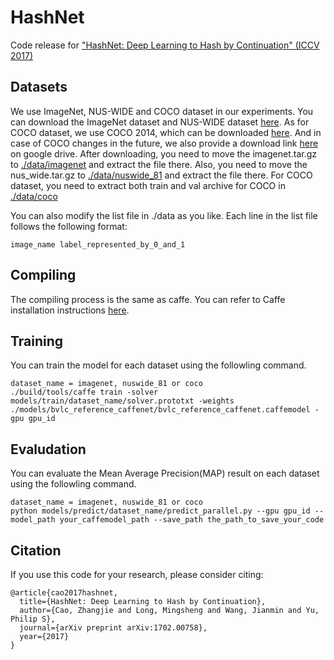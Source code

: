 # HashNet
Code release for ["HashNet: Deep Learning to Hash by Continuation" (ICCV 2017)](https://arxiv.org/abs/1702.00758) 

## Datasets
We use ImageNet, NUS-WIDE and COCO dataset in our experiments. You can download the ImageNet dataset and NUS-WIDE dataset [here](https://drive.google.com/drive/folders/0B7IzDz-4yH_HOXdoaDU4dk40RFE?usp=sharing).
As for COCO dataset, we use COCO 2014, which can be downloaded [here](http://mscoco.org/dataset/#download). And in case of COCO changes in the future, we also provide a download link [here](https://drive.google.com/drive/folders/0B7IzDz-4yH_HOXdoaDU4dk40RFE?usp=sharing) on google drive.
After downloading, you need to move the imagenet.tar.gz to [./data/imagenet](./data/imagenet) and extract the file there. Also, you need to move the nus_wide.tar.gz to [./data/nuswide_81](./data/nuswide_81) and extract the file there. For COCO dataset, you need to extract both train and val archive for COCO in [./data/coco](./data/coco) 

You can also modify the list file in ./data as you like. Each line in the list file follows the following format:
```
image_name label_represented_by_0_and_1
```
## Compiling
The compiling process is the same as caffe. You can refer to Caffe installation instructions [here](http://caffe.berkeleyvision.org/installation.html).

## Training
You can train the model for each dataset using the followling command.
```
dataset_name = imagenet, nuswide_81 or coco
./build/tools/caffe train -solver models/train/dataset_name/solver.prototxt -weights ./models/bvlc_reference_caffenet/bvlc_reference_caffenet.caffemodel -gpu gpu_id
```

## Evaludation
You can evaluate the Mean Average Precision(MAP) result on each dataset using the followling command.
```
dataset_name = imagenet, nuswide_81 or coco
python models/predict/dataset_name/predict_parallel.py --gpu gpu_id --model_path your_caffemodel_path --save_path the_path_to_save_your_code
```

## Citation
If you use this code for your research, please consider citing:
```
@article{cao2017hashnet,
  title={HashNet: Deep Learning to Hash by Continuation},
  author={Cao, Zhangjie and Long, Mingsheng and Wang, Jianmin and Yu, Philip S},
  journal={arXiv preprint arXiv:1702.00758},
  year={2017}
}
```

